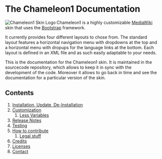 # The Chameleon1 Documentation

<img src='https://upload.wikimedia.org/wikipedia/mediawiki/thumb/3/31/Chameleon1.svg/220px-Chameleon1.svg.png' align='left' title='Chameleon1 Skin Logo'>

Chameleon1 is a highly customizable [MediaWiki][mw] skin that uses the
[Bootstrap][twbs] framework.

It currently provides four different layouts to chose from. The standard layout
features a horizontal navigation menu with dropdowns at the top and a horizontal
menu with dropups for the language links at the bottom. Each layout is defined
in an XML file and as such easily adaptable to your needs.

This is the documentation for the Chameleon1 skin. It is maintained in the
sourcecode repository, which allows to keep it in sync with the development of
the code. Moreover it allows to go back in time and see the documentation for a
particular version of the skin.

## Contents
1. [Installation, Update, De-Installation](installation.md)
2. [Customization](customization.md)
   1. [Less Variables](variables.md)
3. [Release Notes](release-notes.md)
4. [Testing](testing.md)
5. [How to contribute](contribute.md)
   1. [Legal stuff](legal.md)
6. [Credits](credits.md)
7. [Licenses](copying.md)
8. [Contact](contact.md)

[mw]: https://www.mediawiki.org/
[twbs]: http://getbootstrap.com/
